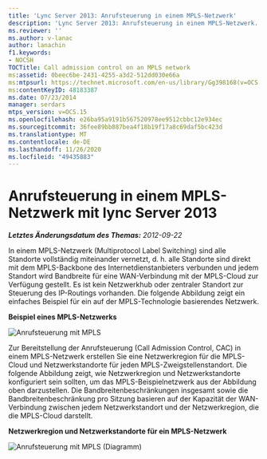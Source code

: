 ```yaml
---
title: 'Lync Server 2013: Anrufsteuerung in einem MPLS-Netzwerk'
description: 'Lync Server 2013: Anrufsteuerung in einem MPLS-Netzwerk.'
ms.reviewer: ''
ms.author: v-lanac
author: lanachin
f1.keywords:
- NOCSH
TOCTitle: Call admission control on an MPLS network
ms:assetid: 0beec6be-2431-4255-a3d2-512dd030e66a
ms:mtpsurl: https://technet.microsoft.com/en-us/library/Gg398168(v=OCS.15)
ms:contentKeyID: 48183387
ms.date: 07/23/2014
manager: serdars
mtps_version: v=OCS.15
ms.openlocfilehash: e26ba95a9191b567520978ee9512cbbc12e934ec
ms.sourcegitcommit: 36fee89bb887bea4f18b19f17a8c69daf5bc423d
ms.translationtype: MT
ms.contentlocale: de-DE
ms.lasthandoff: 11/26/2020
ms.locfileid: "49435883"
---
```

# <a name="call-admission-control-on-an-mpls-network-with-lync-server-2013"></a>Anrufsteuerung in einem MPLS-Netzwerk mit lync Server 2013

<div data-xmlns="http://www.w3.org/1999/xhtml">

<div class="topic" data-xmlns="http://www.w3.org/1999/xhtml" data-msxsl="urn:schemas-microsoft-com:xslt" data-cs="https://msdn.microsoft.com/">

<div data-asp="https://msdn2.microsoft.com/asp">



</div>

<div id="mainSection">

<div id="mainBody">

<span> </span>

_**Letztes Änderungsdatum des Themas:** 2012-09-22_

In einem MPLS-Netzwerk (Multiprotocol Label Switching) sind alle Standorte vollständig miteinander vernetzt, d. h. alle Standorte sind direkt mit dem MPLS-Backbone des Internetdienstanbieters verbunden und jedem Standort wird Bandbreite für eine WAN-Verbindung mit der MPLS-Cloud zur Verfügung gestellt. Es ist kein Netzwerkhub oder zentraler Standort zur Steuerung des IP-Routings vorhanden. Die folgende Abbildung zeigt ein einfaches Beispiel für ein auf der MPLS-Technologie basierendes Netzwerk.

**Beispiel eines MPLS-Netzwerks**

![Anrufsteuerung mit MPLS](images/Gg398168.54602e6e-ec11-4dae-936d-b01acda8a179(OCS.15).jpg "Anrufsteuerung mit MPLS")

Zur Bereitstellung der Anrufsteuerung (Call Admission Control, CAC) in einem MPLS-Netzwerk erstellen Sie eine Netzwerkregion für die MPLS-Cloud und Netzwerkstandorte für jeden MPLS-Zweigstellenstandort. Die folgende Abbildung zeigt, wie Netzwerkregion und Netzwerkstandorte konfiguriert sein sollten, um das MPLS-Beispielnetzwerk aus der Abbildung oben darzustellen. Die Bandbreitenbeschränkungen insgesamt sowie die Bandbreitenbeschränkung pro Sitzung basieren auf der Kapazität der WAN-Verbindung zwischen jedem Netzwerkstandort und der Netzwerkregion, die die MPLS-Cloud darstellt.

**Netzwerkregion und Netzwerkstandorte für ein MPLS-Netzwerk**

![Anrufsteuerung mit MPLS (Diagramm)](images/Gg398168.f8f76283-5c0c-4133-8a78-3fbbfd016dc4(OCS.15).jpg "Anrufsteuerung mit MPLS (Diagramm)")

</div>

<span> </span>

</div>

</div>

</div>

